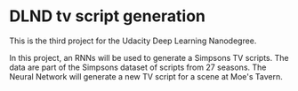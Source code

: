 # DLND tv script generation

This is the third project for the Udacity Deep Learning Nanodegree.

In this project, an RNNs will be used to generate a Simpsons TV scripts. The data are part of the Simpsons dataset of scripts from 27 seasons. The Neural Network will generate a new TV script for a scene at Moe's Tavern.
